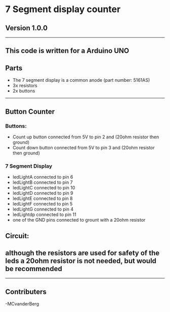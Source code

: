 # 7 Segment display counter

## Version 1.0.0


 ---
 This code is written for a **Arduino UNO** 
 ---
 
 ## Parts
* The 7 segment display is a common anode (part number: 5161AS) 
* 3x resistors
* 2x buttons

---
## Button Counter

### Buttons:
- Count up button connected from 5V to  pin 2 and (20ohm resistor then ground)   
- Count down button connected from 5V to pin 3 and (20ohm resistor then ground)

### 7 Segment Display
  * ledLightA connected to pin 6
  * ledLightB connected to pin 7
  * ledLightC connected to pin 10
  * ledLightD connected to pin 9
  * ledLightE connected to pin 8 
  * ledLightF connected to pin 5
  * ledLightG connected to pin 4
  * ledLightdp connected to pin 11
  * one of the GND pins connected to grount with a 20ohm resistor

## Circuit:
although the resistors are used for safety of the leds a 20ohm resistor is not needed, but would be recommended
- 
---

## Contributers

-MCvanderBerg
